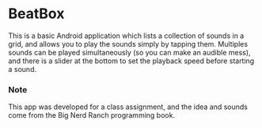 # BeatBox
This is a basic Android application which lists a collection of sounds in a grid, and allows you to play the sounds simply by tapping them. Multiples sounds can be played simultaneously (so you can make an audible mess), and there is a slider at the bottom to set the playback speed before starting a sound. 

### Note
This app was developed for a class assignment, and the idea and sounds come from the Big Nerd Ranch programming book. 
